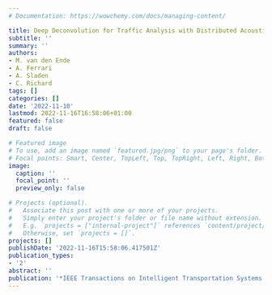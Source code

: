 ```yaml
---
# Documentation: https://wowchemy.com/docs/managing-content/

title: Deep Deconvolution for Traffic Analysis with Distributed Acoustic Sensing Data
subtitle: ''
summary: ''
authors:
- M. van den Ende
- A. Ferrari
- A. Sladen
- C. Richard
tags: []
categories: []
date: '2022-11-10'
lastmod: 2022-11-16T16:58:06+01:00
featured: false
draft: false

# Featured image
# To use, add an image named `featured.jpg/png` to your page's folder.
# Focal points: Smart, Center, TopLeft, Top, TopRight, Left, Right, BottomLeft, Bottom, BottomRight.
image:
  caption: ''
  focal_point: ''
  preview_only: false

# Projects (optional).
#   Associate this post with one or more of your projects.
#   Simply enter your project's folder or file name without extension.
#   E.g. `projects = ["internal-project"]` references `content/project/deep-learning/index.md`.
#   Otherwise, set `projects = []`.
projects: []
publishDate: '2022-11-16T15:58:06.417501Z'
publication_types:
- '2'
abstract: ''
publication: '*IEEE Transactions on Intelligent Transportation Systems Transactions*'
---
```

